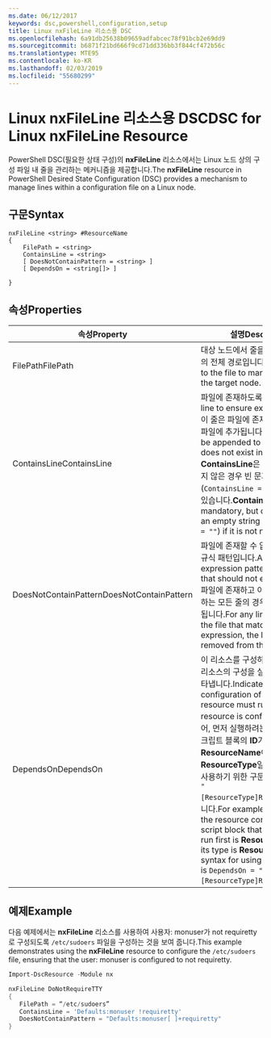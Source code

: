 ```yaml
---
ms.date: 06/12/2017
keywords: dsc,powershell,configuration,setup
title: Linux nxFileLine 리소스용 DSC
ms.openlocfilehash: 6a91db25638b09659adfabcec78f91bcb2e69dd9
ms.sourcegitcommit: b6871f21bd666f9cd71dd336bb3f844cf472b56c
ms.translationtype: MTE95
ms.contentlocale: ko-KR
ms.lasthandoff: 02/03/2019
ms.locfileid: "55680299"
---
```

# <a name="dsc-for-linux-nxfileline-resource"></a><span data-ttu-id="7f712-103">Linux nxFileLine 리소스용 DSC</span><span class="sxs-lookup"><span data-stu-id="7f712-103">DSC for Linux nxFileLine Resource</span></span>

<span data-ttu-id="7f712-104">PowerShell DSC(필요한 상태 구성)의 **nxFileLine** 리소스에서는 Linux 노드 상의 구성 파일 내 줄을 관리하는 메커니즘을 제공합니다.</span><span class="sxs-lookup"><span data-stu-id="7f712-104">The **nxFileLine** resource in PowerShell Desired State Configuration (DSC) provides a mechanism to manage lines within a configuration file on a Linux node.</span></span>

## <a name="syntax"></a><span data-ttu-id="7f712-105">구문</span><span class="sxs-lookup"><span data-stu-id="7f712-105">Syntax</span></span>

```
nxFileLine <string> #ResourceName
{
    FilePath = <string>
    ContainsLine = <string>
    [ DoesNotContainPattern = <string> ]
    [ DependsOn = <string[]> ]

}
```

## <a name="properties"></a><span data-ttu-id="7f712-106">속성</span><span class="sxs-lookup"><span data-stu-id="7f712-106">Properties</span></span>

|  <span data-ttu-id="7f712-107">속성</span><span class="sxs-lookup"><span data-stu-id="7f712-107">Property</span></span> |  <span data-ttu-id="7f712-108">설명</span><span class="sxs-lookup"><span data-stu-id="7f712-108">Description</span></span> |
|---|---|
| <span data-ttu-id="7f712-109">FilePath</span><span class="sxs-lookup"><span data-stu-id="7f712-109">FilePath</span></span>| <span data-ttu-id="7f712-110">대상 노드에서 줄을 관리하는 파일의 전체 경로입니다.</span><span class="sxs-lookup"><span data-stu-id="7f712-110">The full path to the file to manage lines in on the target node.</span></span>|
| <span data-ttu-id="7f712-111">ContainsLine</span><span class="sxs-lookup"><span data-stu-id="7f712-111">ContainsLine</span></span>| <span data-ttu-id="7f712-112">파일에 존재하도록 할 줄입니다.</span><span class="sxs-lookup"><span data-stu-id="7f712-112">A line to ensure exists in the file.</span></span> <span data-ttu-id="7f712-113">이 줄은 파일에 존재하지 않는 경우 파일에 추가됩니다.</span><span class="sxs-lookup"><span data-stu-id="7f712-113">This line will be appended to the file if it does not exist in the file.</span></span> <span data-ttu-id="7f712-114">**ContainsLine**은 필수지만 필요하지 않은 경우 빈 문자열(`ContainsLine = ""`)로 설정할 수 있습니다.</span><span class="sxs-lookup"><span data-stu-id="7f712-114">**ContainsLine** is mandatory, but can be set to an empty string (`ContainsLine = ""`) if it is not needed.</span></span>|
| <span data-ttu-id="7f712-115">DoesNotContainPattern</span><span class="sxs-lookup"><span data-stu-id="7f712-115">DoesNotContainPattern</span></span>| <span data-ttu-id="7f712-116">파일에 존재할 수 없는 줄에 대한 정규식 패턴입니다.</span><span class="sxs-lookup"><span data-stu-id="7f712-116">A regular expression pattern for lines that should not exist in the file.</span></span> <span data-ttu-id="7f712-117">파일에 존재하고 이 정규식과 일치하는 모든 줄의 경우 파일에서 제거됩니다.</span><span class="sxs-lookup"><span data-stu-id="7f712-117">For any lines that exist in the file that match this regular expression, the line will be removed from the file.</span></span>|
| <span data-ttu-id="7f712-118">DependsOn</span><span class="sxs-lookup"><span data-stu-id="7f712-118">DependsOn</span></span> | <span data-ttu-id="7f712-119">이 리소스를 구성하려면 먼저 다른 리소스의 구성을 실행해야 함을 나타냅니다.</span><span class="sxs-lookup"><span data-stu-id="7f712-119">Indicates that the configuration of another resource must run before this resource is configured.</span></span> <span data-ttu-id="7f712-120">예를 들어, 먼저 실행하려는 리소스 구성 스크립트 블록의 **ID**가 **ResourceName**이고 해당 형식이 **ResourceType**일 경우, 이 속성을 사용하기 위한 구문은 `DependsOn = "[ResourceType]ResourceName"`입니다.</span><span class="sxs-lookup"><span data-stu-id="7f712-120">For example, if the **ID** of the resource configuration script block that you want to run first is **ResourceName** and its type is **ResourceType**, the syntax for using this property is `DependsOn = "[ResourceType]ResourceName"`.</span></span>|

## <a name="example"></a><span data-ttu-id="7f712-121">예제</span><span class="sxs-lookup"><span data-stu-id="7f712-121">Example</span></span>

<span data-ttu-id="7f712-122">다음 예제에서는 **nxFileLine** 리소스를 사용하여 사용자: monuser가 not requiretty로 구성되도록 `/etc/sudoers` 파일을 구성하는 것을 보여 줍니다.</span><span class="sxs-lookup"><span data-stu-id="7f712-122">This example demonstrates using the **nxFileLine** resource to configure the `/etc/sudoers` file, ensuring that the user: monuser is configured to not requiretty.</span></span>

```powershell
Import-DscResource -Module nx

nxFileLine DoNotRequireTTY
{
   FilePath = “/etc/sudoers”
   ContainsLine = 'Defaults:monuser !requiretty'
   DoesNotContainPattern = "Defaults:monuser[ ]+requiretty"
}
```
